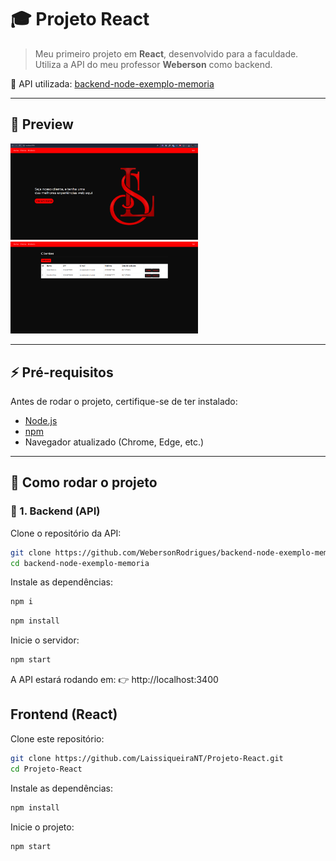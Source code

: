 # 🎓 Projeto React

> Meu primeiro projeto em **React**, desenvolvido para a faculdade.  
> Utiliza a API do meu professor **Weberson** como backend.  

📌 API utilizada: [backend-node-exemplo-memoria](https://github.com/WebersonRodrigues/backend-node-exemplo-memoria)

---

## 📸 Preview

<img src="./prints/1.png" alt="Projeto React App" width="300" />
<img src="./prints/2.png" alt="Projeto React App" width="300" />

---

## ⚡️ Pré-requisitos

Antes de rodar o projeto, certifique-se de ter instalado:

- [Node.js](https://nodejs.org/)  
- [npm](https://www.npmjs.com/)  
- Navegador atualizado (Chrome, Edge, etc.)

---

## 🚀 Como rodar o projeto

### 🔹 1. Backend (API)

Clone o repositório da API:

```bash
git clone https://github.com/WebersonRodrigues/backend-node-exemplo-memoria.git
cd backend-node-exemplo-memoria
```
Instale as dependências:

```bash
npm i
```

```bash
npm install
```

Inicie o servidor:

```bash
npm start
```

A API estará rodando em:
👉 http://localhost:3400

## Frontend (React)

Clone este repositório:

```bash
git clone https://github.com/LaissiqueiraNT/Projeto-React.git
cd Projeto-React
```

Instale as dependências:

```bash
npm install
```

Inicie o projeto:

```bash
npm start
```